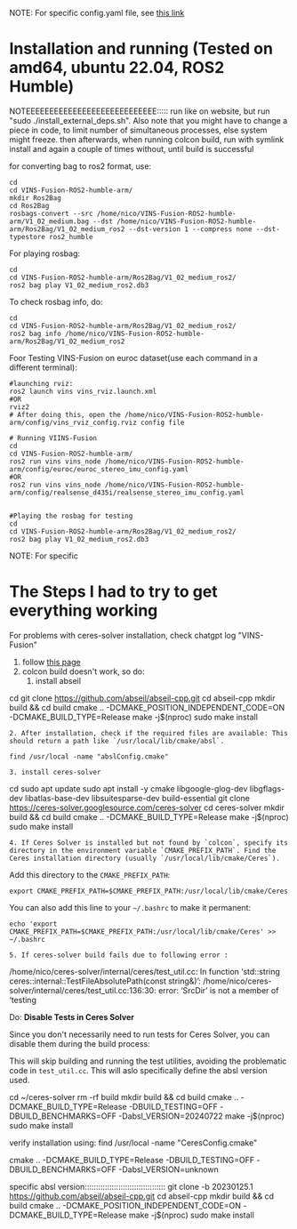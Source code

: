 
NOTE: For specific config.yaml file, see [this link](https://www.cnblogs.com/gary-guo/p/16567435.html) 


# Installation and running (Tested on amd64, ubuntu 22.04, ROS2 Humble)

NOTEEEEEEEEEEEEEEEEEEEEEEEEEEEE:::::
run like on website, but run "sudo ./install_external_deps.sh". Also note that you might have to change a piece in code, to limit number of simultaneous processes, else system might freeze.  then afterwards, when running colcon build, run with symlink install and again a couple of times without, until build is successful

for converting bag to ros2 format, use:
```Shell
cd
cd VINS-Fusion-ROS2-humble-arm/
mkdir Ros2Bag
cd Ros2Bag
rosbags-convert --src /home/nico/VINS-Fusion-ROS2-humble-arm/V1_02_medium.bag --dst /home/nico/VINS-Fusion-ROS2-humble-arm/Ros2Bag/V1_02_medium_ros2 --dst-version 1 --compress none --dst-typestore ros2_humble
```

For playing rosbag:
```Shell
cd
cd VINS-Fusion-ROS2-humble-arm/Ros2Bag/V1_02_medium_ros2/
ros2 bag play V1_02_medium_ros2.db3
```

To check rosbag info, do:
```Shell
cd
cd VINS-Fusion-ROS2-humble-arm/Ros2Bag/V1_02_medium_ros2/
ros2 bag info /home/nico/VINS-Fusion-ROS2-humble-arm/Ros2Bag/V1_02_medium_ros2
```
Foor Testing VINS-Fusion on euroc dataset(use each command in a different terminal):
```Shell
#launching rviz:
ros2 launch vins vins_rviz.launch.xml
#OR
rviz2
# After doing this, open the /home/nico/VINS-Fusion-ROS2-humble-arm/config/vins_rviz_config.rviz config file

# Running VIINS-Fusion
cd
cd VINS-Fusion-ROS2-humble-arm/
ros2 run vins vins_node /home/nico/VINS-Fusion-ROS2-humble-arm/config/euroc/euroc_stereo_imu_config.yaml
#OR
ros2 run vins vins_node /home/nico/VINS-Fusion-ROS2-humble-arm/config/realsense_d435i/realsense_stereo_imu_config.yaml


#Playing the rosbag for testing
cd
cd VINS-Fusion-ROS2-humble-arm/Ros2Bag/V1_02_medium_ros2/
ros2 bag play V1_02_medium_ros2.db3

```


NOTE: For specific 




# The Steps I had to try to get everything working



For problems with ceres-solver installation, check chatgpt log "VINS-Fusion"

 1. follow [this page](https://gitee.com/nleo1/VINS-Fusion-ROS2-humble-arm) 
 2. colcon build doesn't work, so do:
	 1. install abseil

cd
git clone https://github.com/abseil/abseil-cpp.git
cd abseil-cpp
mkdir build && cd build
cmake .. -DCMAKE_POSITION_INDEPENDENT_CODE=ON -DCMAKE_BUILD_TYPE=Release
make -j$(nproc)
sudo make install

	2. After installation, check if the required files are available: This should return a path like `/usr/local/lib/cmake/absl`.

`find /usr/local -name "abslConfig.cmake"`


	3. install ceres-solver
cd
sudo apt update
sudo apt install -y cmake libgoogle-glog-dev libgflags-dev libatlas-base-dev libsuitesparse-dev build-essential
git clone https://ceres-solver.googlesource.com/ceres-solver
cd ceres-solver
mkdir build && cd build
cmake .. -DCMAKE_BUILD_TYPE=Release
make -j$(nproc)
sudo make install

	4. If Ceres Solver is installed but not found by `colcon`, specify its directory in the environment variable `CMAKE_PREFIX_PATH`. Find the Ceres installation directory (usually `/usr/local/lib/cmake/Ceres`).

Add this directory to the `CMAKE_PREFIX_PATH`:

`export CMAKE_PREFIX_PATH=$CMAKE_PREFIX_PATH:/usr/local/lib/cmake/Ceres`

You can also add this line to your `~/.bashrc` to make it permanent:

`echo 'export CMAKE_PREFIX_PATH=$CMAKE_PREFIX_PATH:/usr/local/lib/cmake/Ceres' >> ~/.bashrc`

	5. If ceres-solver build fails due to following error :
/home/nico/ceres-solver/internal/ceres/test_util.cc: In function ‘std::string ceres::internal::TestFileAbsolutePath(const string&)’:
/home/nico/ceres-solver/internal/ceres/test_util.cc:136:30: error: ‘SrcDir’ is not a member of ‘testing

Do:
 **Disable Tests in Ceres Solver**

Since you don't necessarily need to run tests for Ceres Solver, you can disable them during the build process:

This will skip building and running the test utilities, avoiding the problematic code in `test_util.cc`. This will aslo specifically define the absl version used.

cd ~/ceres-solver
rm -rf build
mkdir build && cd build
cmake .. -DCMAKE_BUILD_TYPE=Release -DBUILD_TESTING=OFF -DBUILD_BENCHMARKS=OFF -Dabsl_VERSION=20240722
make -j$(nproc)
sudo make install

verify installation using:
find /usr/local -name "CeresConfig.cmake"


cmake .. -DCMAKE_BUILD_TYPE=Release -DBUILD_TESTING=OFF -DBUILD_BENCHMARKS=OFF -Dabsl_VERSION=unknown


specific absl version::::::::::::::::::::::::::::::::::::
git clone -b 20230125.1 https://github.com/abseil/abseil-cpp.git
cd abseil-cpp
mkdir build && cd build
cmake .. -DCMAKE_POSITION_INDEPENDENT_CODE=ON -DCMAKE_BUILD_TYPE=Release
make -j$(nproc)
sudo make install








